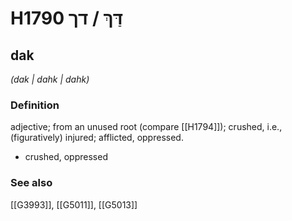 # H1790 דַּךְ / דך

## dak

_(dak | dahk | dahk)_

### Definition

adjective; from an unused root (compare [[H1794]]); crushed, i.e., (figuratively) injured; afflicted, oppressed.

- crushed, oppressed
### See also

[[G3993]], [[G5011]], [[G5013]]

